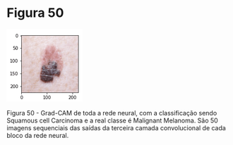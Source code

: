# Figura 50

![gif](./GIF.gif)


Figura 50 - Grad-CAM de toda a rede neural, com a classificação sendo Squamous cell Carcinoma e a real classe é Malignant Melanoma. São 50 imagens sequenciais das saídas da terceira camada convolucional de cada bloco da rede neural.
